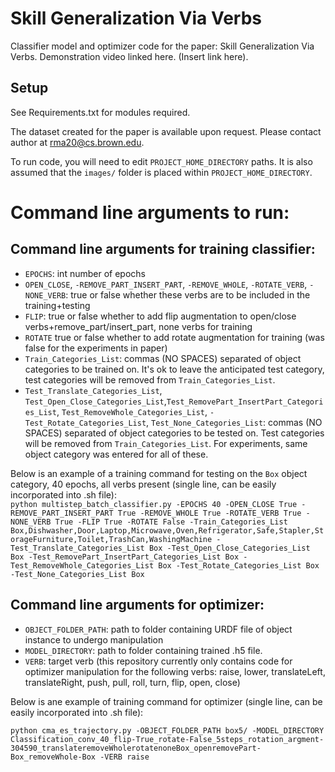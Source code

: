 # Skill Generalization Via Verbs 
Classifier model and optimizer code for the paper: Skill Generalization Via Verbs.
Demonstration video linked here. (Insert link here). 

## Setup 
See Requirements.txt for modules required.

The dataset created for the paper is available upon request. Please contact author at rma20@cs.brown.edu. 

To run code, you will need to edit `PROJECT_HOME_DIRECTORY` paths. It is also assumed that the `images/` folder is placed within `PROJECT_HOME_DIRECTORY`. 

# Command line arguments to run:

## Command line arguments for training classifier: 
 - `EPOCHS`: int number of epochs
 - `OPEN_CLOSE`, `-REMOVE_PART_INSERT_PART`, `-REMOVE_WHOLE`, `-ROTATE_VERB`, `-NONE_VERB`: true or false whether these verbs are to be included in the training+testing
 - `FLIP`: true or false whether to add flip augmentation to open/close verbs+remove_part/insert_part, none verbs for training
 - `ROTATE` true or false whether to add rotate augmentation  for training (was false for the experiments in paper)
- `Train_Categories_List`: commas (NO SPACES) separated of object categories to be trained on. It's ok to leave the anticipated test category, test categories will be removed from `Train_Categories_List`. 
- `Test_Translate_Categories_List`, `Test_Open_Close_Categories_List`,`Test_RemovePart_InsertPart_Categories_List`, `Test_RemoveWhole_Categories_List`, `-Test_Rotate_Categories_List`, `Test_None_Categories_List`: commas (NO SPACES) separated of object categories to be tested on. Test categories will be removed from `Train_Categories_List`. For experiments, same object category was entered for all of these. 

Below is an example of a training command for testing on the `Box` object category, 40 epochs, all verbs present (single line, can be easily incorporated into .sh file):  
`python multistep_batch_classifier.py -EPOCHS 40 -OPEN_CLOSE True -REMOVE_PART_INSERT_PART True -REMOVE_WHOLE True -ROTATE_VERB True -NONE_VERB True -FLIP True -ROTATE False -Train_Categories_List Box,Dishwasher,Door,Laptop,Microwave,Oven,Refrigerator,Safe,Stapler,StorageFurniture,Toilet,TrashCan,WashingMachine -Test_Translate_Categories_List Box -Test_Open_Close_Categories_List Box -Test_RemovePart_InsertPart_Categories_List Box -Test_RemoveWhole_Categories_List Box -Test_Rotate_Categories_List Box -Test_None_Categories_List Box`

## Command line arguments for optimizer:
- `OBJECT_FOLDER_PATH`: path to folder containing URDF file of object instance to undergo manipulation
- `MODEL_DIRECTORY`: path to folder containing trained .h5 file. 
- `VERB`: target verb (this repository currently only contains code for optimizer manipulation for the following verbs: raise, lower, translateLeft, translateRight, push, pull, roll, turn, flip, open, close)

Below is ane example of training command for optimizer (single line, can be easily incorporated into .sh file): 

`python cma_es_trajectory.py -OBJECT_FOLDER_PATH box5/ -MODEL_DIRECTORY Classification_conv_40_flip-True_rotate-False_5steps_rotation_argment-304590_translateremoveWholerotatenoneBox_openremovePart-Box_removeWhole-Box -VERB raise`



